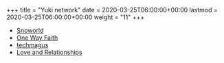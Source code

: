 +++
title = "Yuki network"
date = 2020-03-25T06:00:00+00:00
lastmod = 2020-03-25T06:00:00+00:00
weight = "11"
+++

- [Snoworld](https://im.youronly.one/snoworld/)
- [One Way Faith](https://im.youronly.one/way/)
- [techmagus](https://im.youronly.one/techmagus/)
- [Love and Relationships](https://im.youronly.one/love/)
